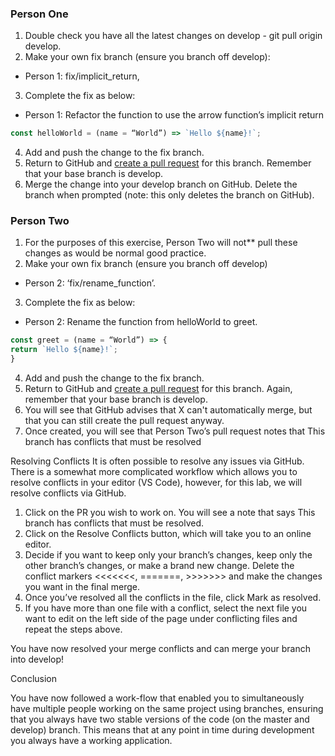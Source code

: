 ### Person One

1. Double check you have all the latest changes on develop - git pull origin develop.
2. Make your own fix branch (ensure you branch off develop):
- Person 1: fix/implicit_return,
3. Complete the fix as below:
- Person 1: Refactor the function to use the arrow function’s implicit return
```js
const helloWorld = (name = “World”) => `Hello ${name}!`;
```
4. Add and push the change to the fix branch.
5. Return to GitHub and [create a pull request](#Creating-a-pull-request) for this branch. Remember that your base branch is develop.
6. Merge the change into your develop branch on GitHub. Delete the branch when prompted (note: this only deletes the branch on GitHub).

### Person Two

1. For the purposes of this exercise, Person Two will not**
pull these changes as would be normal good practice.
2. Make your own fix branch (ensure you branch off develop)
- Person 2: ‘fix/rename_function’.
3. Complete the fix as below:
- Person 2: Rename the function from helloWorld to greet.
```js
const greet = (name = “World”) => {
return `Hello ${name}!`;
}
```
4. Add and push the change to the fix branch.
5. Return to GitHub and [create a pull request](#Creating-a-pull-request) for this branch. Again, remember that your base branch is develop.
6. You will see that GitHub advises that X can't automatically merge, but that you can still create the pull request anyway.
7. Once created, you will see that Person Two’s pull request notes that This branch has conflicts that must be resolved

Resolving Conflicts
It is often possible to resolve any issues via GitHub. There is a somewhat more complicated workflow which allows you to resolve conflicts in your editor (VS Code), however, for this lab, we will resolve conflicts via GitHub.

1. Click on the PR you wish to work on. You will see a note that says This branch has conflicts that must be resolved.
2. Click on the Resolve Conflicts button, which will take you to an online editor.
3. Decide if you want to keep only your branch’s changes, keep only the other branch’s changes, or make a brand new change. Delete the conflict markers <<<<<<<, =======, >>>>>>> and make the changes you want in the final merge.
4. Once you’ve resolved all the conflicts in the file, click Mark as resolved.
5. If you have more than one file with a conflict, select the next file you want to edit on the left side of the page under conflicting files and repeat the steps above.

You have now resolved your merge conflicts and can merge your branch into develop!


Conclusion

You have now followed a work-flow that enabled you to simultaneously have multiple people working on the same project using branches, ensuring that you always have two stable versions of the code (on the master and develop) branch. This means that at any point in time during development you always have a working application.
